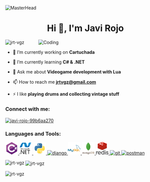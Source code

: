 ![MasterHead](https://drive.google.com/uc?id=1PpYZ5Y1bGDrt3tkiqIgjfRh7btz3YpuO)
<h1 align="center">Hi 👋, I'm Javi Rojo</h1>
<!-- <h3 align="center">A passionate Python and Back-End developer from Spain</h3> -->
<img align="right" alt="Coding" width="400" src="https://cdn.dribbble.com/users/1162077/screenshots/3848914/programmer.gif">

<p align="left"> <img src="https://komarev.com/ghpvc/?username=jrt-vgz&label=Profile%20views&color=0e75b6&style=flat" alt="jrt-vgz" /> </p>

- 🔭 I’m currently working on **Cartuchada**

- 🌱 I’m currently learning **C# & .NET**

<!--- 💬 Ask me about **Backend development** -->
- 💬 Ask me about **Videogame development with Lua**

- 📫 How to reach me **jrtvgz@gmail.com**

- ⚡ I like **playing drums and collecting vintage stuff**

<h3 align="left">Connect with me:</h3>
<p align="left">
<a href="https://linkedin.com/in/javier-rojo-tortajada-99b6aa270" target="blank"><img align="center" src="https://raw.githubusercontent.com/rahuldkjain/github-profile-readme-generator/master/src/images/icons/Social/linked-in-alt.svg" alt="javi-rojo-99b6aa270" height="30" width="40" /></a>
</p>

<h3 align="left">Languages and Tools:</h3>
<p align="left"> 
<a href="https://www.w3schools.com/cs/" target="_blank" rel="noreferrer"> <img src="https://raw.githubusercontent.com/devicons/devicon/master/icons/csharp/csharp-original.svg" alt="csharp" width="40" height="40"/> </a> 
<a href="https://dotnet.microsoft.com/" target="_blank" rel="noreferrer"> <img src="https://raw.githubusercontent.com/devicons/devicon/master/icons/dot-net/dot-net-original-wordmark.svg" alt="dotnet" width="40" height="40"/> </a> 
<a href="https://www.python.org" target="_blank" rel="noreferrer"> <img src="https://raw.githubusercontent.com/devicons/devicon/master/icons/python/python-original.svg" alt="python" width="40" height="40"/> </a> 
<a href="https://www.djangoproject.com/" target="_blank" rel="noreferrer"> <img src="https://cdn.worldvectorlogo.com/logos/django.svg" alt="django" width="40" height="40"/> </a> 
<a href="https://www.mysql.com/" target="_blank" rel="noreferrer"> <img src="https://raw.githubusercontent.com/devicons/devicon/master/icons/mysql/mysql-original-wordmark.svg" alt="mysql" width="40" height="40"/> </a> 
<a href="https://www.mongodb.com/" target="_blank" rel="noreferrer"> <img src="https://raw.githubusercontent.com/devicons/devicon/master/icons/mongodb/mongodb-original-wordmark.svg" alt="mongodb" width="40" height="40"/> </a> 
<a href="https://redis.io" target="_blank" rel="noreferrer"> <img src="https://raw.githubusercontent.com/devicons/devicon/master/icons/redis/redis-original-wordmark.svg" alt="redis" width="40" height="40"/> </a> 
<a href="https://git-scm.com/" target="_blank" rel="noreferrer"> <img src="https://www.vectorlogo.zone/logos/git-scm/git-scm-icon.svg" alt="git" width="40" height="40"/> </a> 
<a href="https://postman.com" target="_blank" rel="noreferrer"> <img src="https://www.vectorlogo.zone/logos/getpostman/getpostman-icon.svg" alt="postman" width="40" height="40"/> </a> 
</p>

<p><img align="left" src="https://github-readme-stats.vercel.app/api/top-langs?username=jrt-vgz&show_icons=true&locale=en&layout=compact" alt="jrt-vgz" /></p>

<p>&nbsp;<img align="center" src="https://github-readme-stats.vercel.app/api?username=jrt-vgz&show_icons=true&locale=en" alt="jrt-vgz" /></p>

<p><img align="center" src="https://github-readme-streak-stats.herokuapp.com/?user=jrt-vgz&" alt="jrt-vgz" /></p>
